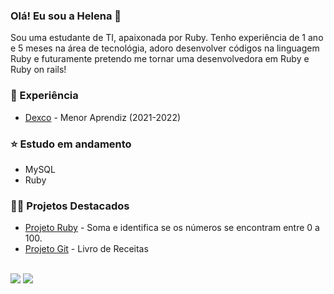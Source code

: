 ### Olá! Eu sou a Helena 🌼

Sou uma estudante de TI, apaixonada por Ruby. Tenho experiência de 1 ano e 5 meses na área de tecnológia, adoro desenvolver códigos na linguagem Ruby e futuramente pretendo me tornar uma desenvolvedora em Ruby e Ruby on rails!

### 💬 Experiência

- [Dexco](https://www.dex.co/) - Menor Aprendiz (2021-2022)

### ⭐ Estudo em andamento

- MySQL
- Ruby

### 👨‍💻 Projetos Destacados

- [Projeto Ruby](https://github.com/saashstan/ruby/blob/main/case_soma.rb) - Soma e identifica se os números se encontram entre 0 a 100. 
- [Projeto Git](https://github.com/saashstan/livro-receitas) - Livro de Receitas

<br>
<a target="_blank" href="https://www.linkedin.com/in/helena-de-souza-70bb53249/"><img src="https://img.shields.io/badge/-LinkedIn-0077B5?style=for-the-badge&logo=Linkedin&logoColor=white"></img></a>
<a target="_blank" href="mailto:helenadesouza22@gmail.com"><img src="https://img.shields.io/badge/-Gmail-D14836?style=for-the-badge&logo=Gmail&logoColor=white"></img></a>

<br>
</p> 


<!---
saashstan/saashstan is a ✨ special ✨ repository because its `README.md` (this file) appears on your GitHub profile.
You can click the Preview link to take a look at your changes.
--->
